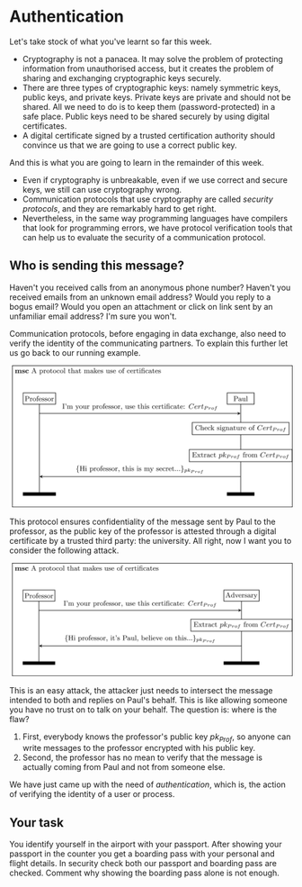 # Authentication

Let's take stock of what you've learnt so far this week.

* Cryptography is not a panacea. It may solve the problem of protecting information from unauthorised access, but it creates the problem of sharing and exchanging cryptographic keys securely. 
* There are three types of cryptographic keys: namely symmetric keys, public keys, and private keys. Private keys are private and should not be shared. All we need to do is to keep them (password-protected) in a safe place. Public keys need to be shared securely by using digital certificates. 
* A digital certificate signed by a trusted certification authority should convince us that we are going to use a correct public key.

And this is what you are going to learn in the remainder of this week.

* Even if cryptography is unbreakable, even if we use correct and secure keys, we still can use cryptography wrong.
* Communication protocols that use cryptography are called *security protocols*, and they are remarkably hard to get right. 
* Nevertheless, in the same way programming languages have compilers that look for programming errors, we have protocol verification tools that can help us to evaluate the security of a communication protocol. 

## Who is sending this message? 

Haven't you received calls from an anonymous phone number? Haven't you received emails from an unknown email address? Would you reply to a bogus email? Would you open an attachment or click on link sent by an unfamiliar email address? I'm sure you won't. 

Communication protocols, before engaging in data exchange, also need to verify the identity of the communicating partners. To explain this further let us go back to our running example. 

![GitHub Logo](./images/msc-charts/incomplete-protocol-with-certificate.jpg)

This protocol ensures confidentiality of the message sent by Paul to the professor, as the public key of the professor is attested through a digital certificate by a trusted third party: the university. All right, now I want you to consider the following attack. 

![GitHub Logo](./images/msc-charts/attack-incomplete-protocol-with-certificate.jpg)

This is an easy attack, the attacker just needs to intersect the message intended to both and replies on Paul's behalf. This is like allowing someone you have no trust on to talk on your behalf. The question is: where is the flaw? 

1. First, everybody knows the professor's public key $pk_{Prof}$, so anyone can write messages to the professor encrypted with his public key.
2. Second, the professor has no mean to verify that the message is actually coming from Paul and not from someone else.  

We have just came up with the need of *authentication*, which is, the action of verifying the identity of a user or process. 

## Your task

You identify yourself in the airport with your passport. After showing your passport in the counter you get a boarding pass with your personal and flight details. In security check both our passport and boarding pass are checked. Comment why showing the boarding pass alone is not enough. 



